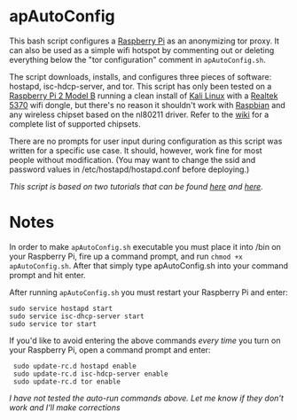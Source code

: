 # apAutoConfig

This bash script configures a [Raspberry Pi](https://www.raspberrypi.org/products/raspberry-pi-2-model-b/) as an anonymizing tor proxy. It can also be used as a simple wifi hotspot by commenting out or deleting everything below the "tor configuration" comment in `apAutoConfig.sh`.

The script downloads, installs, and configures three pieces of software: hostapd, isc-hdcp-server, and tor. This script has only been tested on a [Raspberry Pi 2 Model B](https://www.raspberrypi.org/products/raspberry-pi-2-model-b/) running a clean install of [Kali Linux](https://www.offensive-security.com/kali-linux-vmware-arm-image-download/) with a [Realtek 5370](http://www.amazon.com/gp/aw/d/B00GFAN498/ref=psd_mlt_nbc_B00ABD4AXO_ri) wifi dongle, but there's no reason it shouldn't work with [Raspbian](https://www.raspbian.org/) and any wireless chipset based on the nl80211 driver. Refer to the [wiki](http://elinux.org/RPi_USB_Wi-Fi_Adapters) for a complete list of supported chipsets.

There are no prompts for user input during configuration as this script was written for a specific use case. It should, however, work fine for most people without modification. (You may want to change the ssid and password values in /etc/hostapd/hostapd.conf before deploying.)

*This script is based on two tutorials that can be found [here](http://orxgilly.com/raspberry-pi-wireless-router/) and [here](https://learn.adafruit.com/onion-pi/overview).*

# Notes
In order to make `apAutoConfig.sh` executable you must place it into /bin on your Raspberry Pi, fire up a command prompt, and run `chmod +x apAutoConfig.sh`. After that simply type apAutoConfig.sh into your command prompt and hit enter.

After running `apAutoConfig.sh` you must restart your Raspberry Pi and enter:

	sudo service hostapd start
	sudo service isc-dhcp-server start
	sudo service tor start

If you'd like to avoid entering the above commands *every time* you turn on your Raspberry Pi, open a command prompt and enter:

	 sudo update-rc.d hostapd enable
	 sudo update-rc.d isc-hdcp-server enable
	 sudo update-rc.d tor enable
	 
*I have not tested the auto-run commands above. Let me know if they don't work and I'll make corrections*
